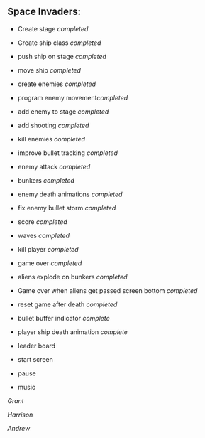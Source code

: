 Space Invaders:
--------------------------------

- Create stage *completed*
- Create ship class *completed*
- push ship on stage *completed*
- move ship *completed*
- create enemies *completed* 
- program enemy movement*completed*
- add enemy to stage *completed*
- add shooting *completed*

- kill enemies *completed*
- improve bullet tracking *completed*
- enemy attack *completed*
- bunkers *completed*
- enemy death animations *completed*
- fix enemy bullet storm *completed*
- score *completed*
- waves *completed*
- kill player *completed*
- game over *completed*
- aliens explode on bunkers *completed*
- Game over when aliens get passed screen bottom *completed*
- reset game after death *completed*
- bullet buffer indicator *complete*
- player ship death animation *complete*
- leader board
- start screen
- pause
- music





*Grant*


*Harrison*


*Andrew*

